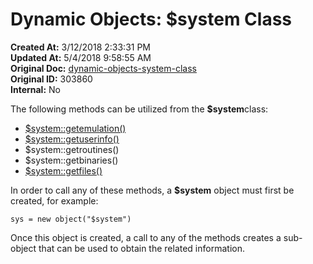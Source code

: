 # Dynamic Objects: $system Class

**Created At:** 3/12/2018 2:33:31 PM  
**Updated At:** 5/4/2018 9:58:55 AM  
**Original Doc:** [dynamic-objects-system-class](https://docs.jbase.com/42948-dynamic-objects/dynamic-objects-system-class)  
**Original ID:** 303860  
**Internal:** No  

The following methods can be utilized from the **$system**class:

- [\$system::getemulation()](./../class-method-$systemgetemulation%28%29)
- [\$system::getuserinfo()](./../class-method-$systemgetuserinfo%28%29)
- $system::getroutines()
- $system::getbinaries()
- [\$system::getfiles()](./../class-method-$systemgetfiles%28%29)

In order to call any of these methods, a **$system** object must first be created, for example:

```
sys = new object("$system")
```

Once this object is created, a call to any of the methods creates a sub-object that can be used to obtain the related information.

